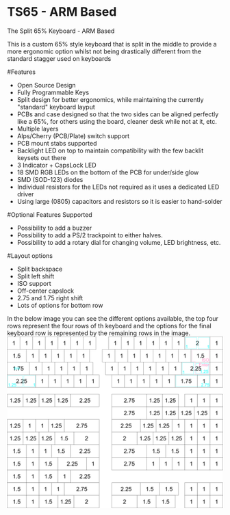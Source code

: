 # TS65 - ARM Based
The Split 65% Keyboard - ARM Based

This is a custom 65% style keyboard that is split in the middle to provide a more ergonomic option whilst not being drastically different from the standard stagger used on keyboards

#Features
- Open Source Design
- Fully Programmable Keys
- Split design for better ergonomics, while maintaining the currently "standard" keyboard layput
- PCBs and case designed so that the two sides can be aligned perfectly like a 65%, for others using the board, cleaner desk while not at it, etc.
- Multiple layers
- Alps/Cherry (PCB/Plate) switch support
- PCB mount stabs supported
- Backlight LED on top to maintain compatibility with the few backlit keysets out there
- 3 Indicator + CapsLock LED
- 18 SMD RGB LEDs on the bottom of the PCB for under/side glow
- SMD (SOD-123) diodes
- Individual resistors for the LEDs not required as it uses a dedicated LED driver
- Using large (0805) capacitors and resistors so it is easier to hand-solder

#Optional Features Supported
- Possibility to add a buzzer
- Possibility to add a PS/2 trackpoint to either halves.
- Possibility to add a rotary dial for changing volume, LED brightness, etc.

#Layout options
- Split backspace
- Split left shift
- ISO support
- Off-center capslock
- 2.75 and 1.75 right shift
- Lots of options for bottom row

In the below image you can see the different options available, the top four rows represent the four rows of th keyboard and the options for the final keyboard row is represented by the remaining rows in the image.
![Layout Options](layouts.png)
